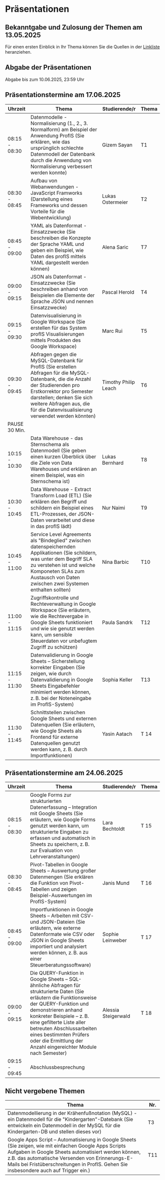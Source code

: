# Präsentationen

## Bekanntgabe und Zulosung der Themen am 13.05.2025

Für einen ersten Einblick in Ihr Thema können Sie die Quellen in der [Linkliste](Linkliste_zu_praesentationen.MD) heranziehen.  

## Abgabe der Präsentationen

Abgabe bis zum 10.06.2025, 23:59 Uhr

## Präsentationstermine am 17.06.2025

| Uhrzeit | Thema | Studierende/r | Thema |
|---|---|---| --- |
| 08:15 - 08:30 | Datenmodelle - Normalisierung (1., 2., 3. Normalform) am Beispiel der Anwendung ProfIS (Sie erklären, wie das ursprünglich schlechte Datenmodell der Datenbank durch die Anwendung von Normalisierung verbessert werden konnte)| Gizem Sayan | T1 |
| 08:30 - 08:45 | Aufbau von Webanwendungen - JavaScript Framworks (Darstellung eines Frameworks und dessen Vorteile für die Webentwicklung) | Lukas Ostermeier | T2 |
| 08:45 - 09:00 |YAML als Datenformat - Einsatzzwecke (Sie beschreiben die Konzepte der Sprache YAML und geben ein Beispiel, wie Daten des profIS mittels YAML dargestellt werden können) | Alena Saric | T7 |
| 09:00 - 09:15 | JSON als Datenformat - Einsatzzwecke (Sie beschreiben anhand von Beispielen die Elemente der Sprache JSON und nennen Einsatzzwecke)| Pascal Herold | T4 |
| 09:15 - 09:30 | Datenvisualisierung in Google Workspace (Sie erstellen für das System profIS Visualisierungen mittels Produkten des Google Workspace)  | Marc Rui | T5 |
| 09:30 - 09:45 | Abfragen gegen die  MySQL-Datenbank für ProfIS (Sie erstellen Abfragen für die MySQL-Datenbank, die die Anzahl der Studierenden pro Erstkorrektor pro Semester darstellen; denken Sie sich weitere Abfragen aus, die für die Datenvisualisierung verwendet werden könnten) | Timothy Philip Leach | T6 |
| PAUSE 30 Min. | | | |
| 10:15 - 10:30 | Data Warehouse - das Sternschema als Datenmodell (Sie geben einen kurzen Überblick über die Ziele von Data Warehouses und erklären an einem Beispiel, was ein Sternschema ist) | Lukas Bernhard | T8 |
| 10:30 - 10:45 | Data Warehouse - Extract Transform Load (ETL) (Sie erklären den Begriff und schildern ein Beispiel eines ETL-Prozesses, der JSON-Daten verarbeitet und diese in das profIS lädt) | Nur Naimi | T9 |
| 10:45 - 11:00 | Service Level Agreements als "Bindeglied" zwischen datenspeichernden Applikationen (Sie schildern, was unter dem Begriff SLA zu verstehen ist und welche Komponeten SLAs zum Austausch von Daten zwischen zwei Systemen enthalten sollten)  | Nina Barbic | T10 |
| 11:00 - 11:15 | Zugriffskontrolle und Rechteverwaltung in Google Workspace (Sie erläutern, wie die Rechtevergabe in Google Sheets funktioniert und wie sie genutzt werden kann, um sensible Steuerdaten vor unbefugtem Zugriff zu schützen)   | Paula Sandrk  | T12   |
| 11:15 - 11:30 | Datenvalidierung in Google Sheets – Sicherstellung korrekter Eingaben (Sie zeigen, wie durch Datenvalidierung in Google Sheets Eingabefehler minimiert werden können, z. B. bei der Noteneingabe im ProfIS-System)            | Sophia Keller           | T13  |
| 11:30 - 11:45 | Schnittstellen zwischen Google Sheets und externen Datenquellen (Sie erläutern, wie Google Sheets als Frontend für externe Datenquellen genutzt werden kann, z. B. durch Importfunktionen) | Yasin Aatach | T 14 |

## Präsentationstermine am 24.06.2025

| Uhrzeit | Thema | Studierende/r | Thema |
|---|---|---| --- |
| 08:15 - 08:30 | Google Forms zur strukturierten Datenerfassung – Integration mit Google Sheets (Sie erläutern, wie Google Forms genutzt werden kann, um strukturierte Eingaben zu erfassen und automatisch in Sheets zu speichern, z. B. zur Evaluation von Lehrveranstaltungen) | Lara Bechtoldt | T 15 |
| 08:30 - 08:45 | Pivot-Tabellen in Google Sheets – Auswertung großer Datenmengen (Sie erklären die Funktion von Pivot-Tabellen und zeigen Beispiel-Auswertungen im ProfIS-System) | Janis Mund | T 16 |
| 08:45 - 09:00 | Importfunktionen in Google Sheets – Arbeiten mit CSV- und JSON-Dateien (Sie erläutern, wie externe Datenformate wie CSV oder JSON in Google Sheets importiert und analysiert werden können, z. B. aus einer Steuerberatungssoftware) | Sophie Leinweber | T 17 |
| 09:00 - 09:15 | Die QUERY-Funktion in Google Sheets – SQL-ähnliche Abfragen für strukturierte Daten (Sie erläutern die Funktionsweise der QUERY-Funktion und demonstrieren anhand konkreter Beispiele – z. B. eine gefilterte Liste aller betreuten Abschlussarbeiten eines bestimmten Prüfers oder die Ermittlung der Anzahl eingereichter Module nach Semester) | Alessia Steigerwald | T 18 | 
| 09:15 - 09:45 | Abschlussbesprechung |  |  |  


## Nicht vergebene Themen

| Thema | Nr. |
|---|---|
|   Datenmodellierung in der Krähenfußnotation (MySQL) - ein Datenmodell für die "Kindergarten"-Datebank (Sie entwickeln ein Datenmodell in der MySQL für die Kindergarten-DB und stellen dieses vor) |  T3 |
| Google Apps Script – Automatisierung in Google Sheets (Sie zeigen, wie mit einfachen Google Apps Scripts Aufgaben in Google Sheets automatisiert werden können, z.B. das automatische Versenden von Erinnerungs-E-Mails bei Fristüberschreitungen in ProfIS. Gehen Sie insbesondere auch auf Trigger ein.)           | T11   |
